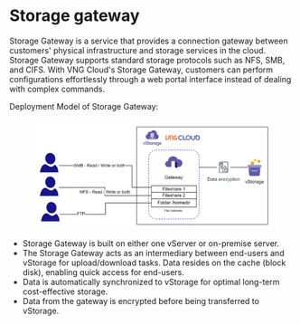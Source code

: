 # Storage gateway

Storage Gateway is a service that provides a connection gateway between customers' physical infrastructure and storage services in the cloud. Storage Gateway supports standard storage protocols such as NFS, SMB, and CIFS. With VNG Cloud's Storage Gateway, customers can perform configurations effortlessly through a web portal interface instead of dealing with complex commands.

Deployment Model of Storage Gateway:

<figure><img src="../../../../.gitbook/assets/image (29).png" alt=""><figcaption></figcaption></figure>

* Storage Gateway is built on either one vServer or on-premise server.
* The Storage Gateway acts as an intermediary between end-users and vStorage for upload/download tasks. Data resides on the cache (block disk), enabling quick access for end-users.
* Data is automatically synchronized to vStorage for optimal long-term cost-effective storage.
* Data from the gateway is encrypted before being transferred to vStorage.
